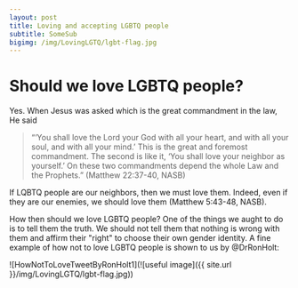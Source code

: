 ```yaml
---
layout: post
title: Loving and accepting LGBTQ people
subtitle: SomeSub
bigimg: /img/LovingLGTQ/lgbt-flag.jpg
---
```


# Should we love LGBTQ people?
Yes. When Jesus was asked which is the great commandment in the law, He said
> “‘You shall love the Lord your God with all your heart, and with all your soul, and with all your mind.’ This is the great and foremost commandment. The second is like it, ‘You shall love your neighbor as yourself.’ On these two commandments depend the whole Law and the Prophets.” (Matthew 22:37-40, NASB)

If LQBTQ people are our neighbors, then we must love them. Indeed, even if they are our enemies, we should love them (Matthew 5:43-48, NASB).

How then should we love LGBTQ people? One of the things we aught to do is to tell them the truth. We should not tell them that nothing is wrong with them and affirm their "right" to choose their own gender identity. A fine example of how not to love LGBTQ people is shown to us by @DrRonHolt:

![HowNotToLoveTweetByRonHolt1](![useful image]({{ site.url }}/img/LovingLGTQ/lgbt-flag.jpg))
